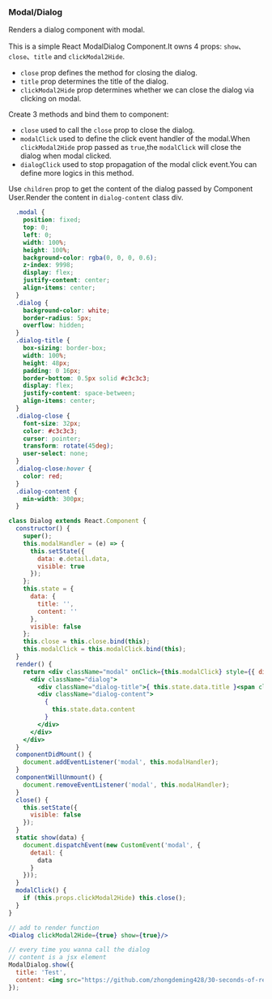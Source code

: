 ### Modal/Dialog

Renders a dialog component with modal.

This is a simple React ModalDialog Component.It owns 4 props: `show`、`close`、`title` and `clickModal2Hide`.

* `close` prop defines the method for closing the dialog.
* `title` prop determines the title of the dialog.
* `clickModal2Hide` prop determines whether we can close the dialog via clicking on modal.

Create 3 methods and bind them to component:

* `close` used to call the `close` prop to close the dialog.
* `modalClick` used to define the click event handler of the modal.When `clickModal2Hide` prop passed as `true`,the `modalClick` will close the dialog when modal clicked.
* `dialogClick` used to stop propagation of the modal click event.You can define more logics in this method.

Use `children` prop to get the content of the dialog passed by Component User.Render the content in `dialog-content` class div.

```css
  .modal {
    position: fixed;
    top: 0;
    left: 0;
    width: 100%;
    height: 100%;
    background-color: rgba(0, 0, 0, 0.6);
    z-index: 9998;
    display: flex;
    justify-content: center;
    align-items: center;
  }
  .dialog {
    background-color: white;
    border-radius: 5px;
    overflow: hidden;
  }
  .dialog-title {
    box-sizing: border-box;
    width: 100%;
    height: 48px;
    padding: 0 16px;
    border-bottom: 0.5px solid #c3c3c3;
    display: flex;
    justify-content: space-between;
    align-items: center;
  }
  .dialog-close {
    font-size: 32px;
    color: #c3c3c3;
    cursor: pointer;
    transform: rotate(45deg);
    user-select: none;
  }
  .dialog-close:hover {
    color: red;
  }
  .dialog-content {
    min-width: 300px;
  }
```

```jsx
class Dialog extends React.Component {
  constructor() {
    super();
    this.modalHandler = (e) => {
      this.setState({
        data: e.detail.data,
        visible: true
      });
    };
    this.state = {
      data: {
        title: '',
        content: ''
      },
      visible: false
    };
    this.close = this.close.bind(this);
    this.modalClick = this.modalClick.bind(this);
  }
  render() {
    return <div className="modal" onClick={this.modalClick} style={{ display: this.state.visible ? '' : 'none'}}>
      <div className="dialog">
        <div className="dialog-title">{ this.state.data.title }<span className="dialog-close" onClick={this.close}>+</span></div>
        <div className="dialog-content">
          {
            this.state.data.content
          }
        </div>
      </div>
    </div>
  }
  componentDidMount() {
    document.addEventListener('modal', this.modalHandler);
  }
  componentWillUnmount() {
    document.removeEventListener('modal', this.modalHandler);
  }
  close() {
    this.setState({
      visible: false
    });
  }
  static show(data) {
    document.dispatchEvent(new CustomEvent('modal', {
      detail: {
        data
      }
    }));
  }
  modalClick() {
    if (this.props.clickModal2Hide) this.close();
  }
}
```

```jsx
// add to render function
<Dialog clickModal2Hide={true} show={true}/>

// every time you wanna call the dialog
// content is a jsx element
ModalDialog.show({
  title: 'Test', 
  content: <img src="https://github.com/zhongdeming428/30-seconds-of-react/raw/master/logo.png"/>
});  
```

<!-- tags: props,children,class -->

<!-- expertise: 1 -->

